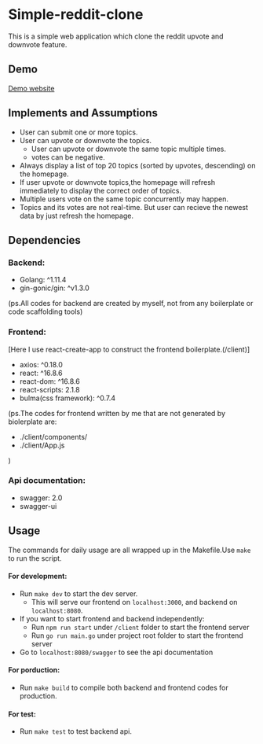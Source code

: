 # Simple-reddit-clone
This is a simple web application which clone the reddit upvote and downvote feature.

## Demo
[Demo website]()

## Implements and Assumptions
* User can submit one or more topics.
* User can upvote or downvote the topics.
  * User can upvote or downvote the same topic multiple times.
  * votes can be negative.
*  Always display a list of top 20 topics (sorted by upvotes, descending) on the homepage.
  * If user upvote or downvote topics,the homepage will refresh immediately to display the correct order of topics.
* Multiple users vote on the same topic concurrently may happen.
* Topics and its votes are not real-time. But user can recieve the newest data by just refresh the homepage. 
## Dependencies
### Backend:



* Golang: ^1.11.4
* gin-gonic/gin: ^v1.3.0

(ps.All codes for backend are created by myself, not from any boilerplate or code scaffolding tools)


### Frontend:

[Here I use react-create-app to construct the frontend boilerplate.(/client)]
* axios: ^0.18.0
* react: ^16.8.6
* react-dom: ^16.8.6
* react-scripts: 2.1.8
* bulma(css framework): ^0.7.4

(ps.The codes for frontend written by me that are not generated by biolerplate are:
* ./client/components/
* ./client/App.js

)

### Api documentation:
* swagger: 2.0
* swagger-ui
## Usage

The commands for daily usage are all wrapped up in the Makefile.Use `make` to run the script.

#### For development:

* Run `make dev` to start the dev server.
  * This will serve our frontend on `localhost:3000`, and backend on `localhost:8080`.
* If you want to start frontend and backend independently:
  * Run `npm run start` under `/client` folder to start the frontend server
  * Run `go run main.go` under project root folder to start the frontend server
* Go to `localhost:8080/swagger` to see the api documentation

  


#### For porduction:

* Run `make build` to compile both backend and frontend codes for production.

#### For test:

* Run `make test` to test backend api.




